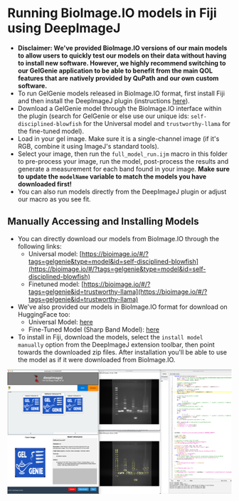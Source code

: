 Running BioImage.IO models in Fiji using DeepImageJ
===================================================

- **Disclaimer: We've provided BioImage.IO versions of our main models to allow users to quickly test our models on their data without having to install new software.  However, we highly recommend switching to our GelGenie application to be able to benefit from the main QOL features that are natively provided by QuPath and our own custom software.** 
- To run GelGenie models released in BioImage.IO format, first install Fiji and then install the DeepImageJ plugin (instructions [here](https://deepimagej.github.io)).
- Download a GelGenie model through the BioImage.IO interface within the plugin (search for GelGenie or else use our unique ids: `self-disciplined-blowfish` for the Universal model and `trustworthy-llama` for the fine-tuned model).
- Load in your gel image.  Make sure it is a single-channel image (if it's RGB, combine it using ImageJ's standard tools).
- Select your image, then run the `full_model_run.ijm` macro in this folder to pre-process your image, run the model, post-process the results and generate a measurement for each band found in your image. **Make sure to update the `modelName` variable to match the models you have downloaded first!**
- You can also run models directly from the DeepImageJ plugin or adjust our macro as you see fit.  

## Manually Accessing and Installing Models
- You can directly download our models from BioImage.IO through the following links:
  - Universal model: [https://bioimage.io/#/?tags=gelgenie&type=model&id=self-disciplined-blowfish](https://bioimage.io/#/?tags=gelgenie&type=model&id=self-disciplined-blowfish)
  - Finetuned model: [https://bioimage.io/#/?tags=gelgenie&id=trustworthy-llama](https://bioimage.io/#/?tags=gelgenie&id=trustworthy-llama)
- We've also provided our models in BioImage.IO format for download on HuggingFace too:
  - Universal Model: [here](https://huggingface.co/mattaq/GelGenie-Universal-Dec-2023/resolve/main/gelgenie_universal_model_bioimageio.zip)
  - Fine-Tuned Model (Sharp Band Model): [here](https://huggingface.co/mattaq/GelGenie-Universal-FineTune-May-2024/resolve/main/gelgenie_finetuned_model_bioimageio.zip)
- To install in Fiji, download the models, select the `install model manually` option from the DeepImageJ extension toolbar, then point towards the downloaded zip files.  After installation you'll be able to use the model as if it were downloaded from BioImage.IO. 

![Example GelGenie usage within DeepImageJ](./example_usage.png)
